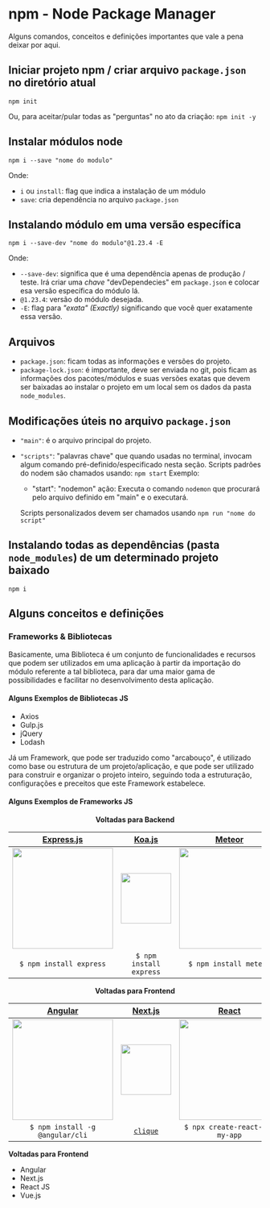 # npm - Node Package Manager

Alguns comandos, conceitos e definições importantes que vale a pena deixar por aqui.

## Iniciar projeto npm / criar arquivo `package.json` no diretório atual

`npm init`

Ou, para aceitar/pular todas as "perguntas" no ato da criação:
`npm init -y`

## Instalar módulos node

`npm i --save "nome do modulo"`

Onde:
- `i` ou `install`: flag que indica a instalação de um módulo
- `save`: cria dependência no arquivo `package.json`

## Instalando módulo em uma versão específica

`npm i --save-dev "nome do modulo"@1.23.4 -E`

Onde:
- `--save-dev`: significa que é uma dependência apenas de produção / teste. 
  Irá criar uma *chave* "devDependecies" em `package.json` e colocar esa versão específica do módulo lá.
- `@1.23.4`: versão do módulo desejada.
- `-E`: flag para *"exata" (Exactly)* significando que você quer exatamente essa versão.

## Arquivos

- `package.json`: ficam todas as informações e versões do projeto.
- `package-lock.json`: é importante, deve ser enviada no git, pois ficam as informações dos pacotes/módulos e suas versões exatas que devem ser baixadas ao instalar o projeto em um local sem os dados da pasta `node_modules`.
  
## Modificações úteis no arquivo `package.json`

- `"main"`: é o arquivo principal do projeto.
- `"scripts"`: "palavras chave" que quando usadas no terminal, invocam algum comando pré-definido/especificado nesta seção.
  Scripts padrões do nodem são chamados usando: `npm start`
  Exemplo:
  - "start": "nodemon"
    ação: Executa o comando `nodemon` que procurará pelo arquivo definido em "main" e o executará.

  Scripts personalizados devem ser chamados usando `npm run "nome do script"`

## Instalando todas as dependências (pasta `node_modules`) de um determinado projeto baixado

`npm i`

## Alguns conceitos e definições

### Frameworks & Bibliotecas

Basicamente, uma Biblioteca é um conjunto de funcionalidades e recursos que podem ser utilizados em uma aplicação à partir da importação do módulo referente a tal biblioteca, para dar uma maior gama de possibilidades e facilitar no desenvolvimento desta aplicação.

#### Alguns Exemplos de Bibliotecas JS

- Axios
- Gulp.js
- jQuery
- Lodash

Já um Framework, que pode ser traduzido como "arcabouço", é utilizado como base ou estrutura de um projeto/aplicação, e que pode ser utilizado para construir e organizar o projeto inteiro, seguindo toda a estruturação, configurações e preceitos que este Framework estabelece.

#### Alguns Exemplos de Frameworks JS

<p align="center">
  <b>Voltadas para Backend</b>
</p>

| [Express.js](https://expressjs.com/) | [Koa.js](https://koajs.com/) | [Meteor](https://www.meteor.com/) | [Sails.js](https://sailsjs.com/) |
| :----------: | :------: | :------: | :--------: |
| <img src="https://buttercms.com/static/images/tech_banners/ExpressJS.png" width="200" /> | <img src="https://seeklogo.com/images/K/koa-logo-D494764315-seeklogo.com.png" width="100" /> | <img src="https://upload.wikimedia.org/wikipedia/commons/a/a4/Meteor-logo.png" width="200" /> | <img src="https://sailsjs.com/images/logos/sails-logo_ltBg_ltBlue.png" width="200" /> |
| `$ npm install express` | `$ npm install express` | `$ npm install meteor` | `$ npm install sails` |

<p align="center">
  <b>Voltadas para Frontend</b>
</p>

| [Angular](https://angular.io/) | [Next.js](https://nextjs.org/) | [React](https://reactjs.org/) | [Vue.js](https://vuejs.org/) |
| :----------: | :------: | :------: | :--------: |
| <img src="https://upload.wikimedia.org/wikipedia/commons/thumb/c/ca/AngularJS_logo.svg/695px-AngularJS_logo.svg.png" width="200" /> | <img src="https://upload.wikimedia.org/wikipedia/commons/thumb/8/8e/Nextjs-logo.svg/800px-Nextjs-logo.svg.png" width="100" /> | <img src="https://cdn.freelogovectors.net/wp-content/uploads/2018/12/react-logo.png" width="200" /> | <img src="https://3lhowb48prep40031529g5yj-wpengine.netdna-ssl.com/wp-content/uploads/2019/10/logo-vuejs-min.png" width="170" /> |
| `$ npm install -g @angular/cli` | [`clique`](https://nextjs.org/learn/basics/create-nextjs-app/setup) | `$ npx create-react-app my-app` | `$ npm install vue` |

**Voltadas para Frontend**
- Angular
- Next.js
- React JS
- Vue.js
  